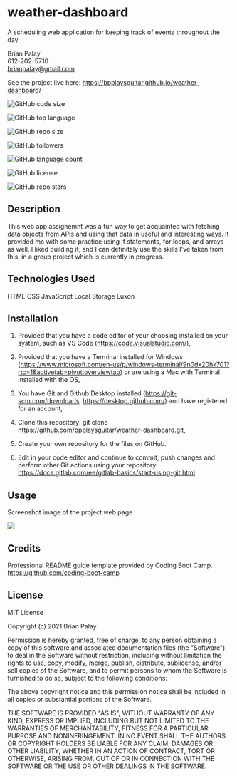 # weather-dashboard
A scheduling web application for keeping track of events throughout the day

Brian Palay <br>
612-202-5710 <br>
brianpalay@gmail.com

See the project live here:
https://bpplaysguitar.github.io/weather-dashboard/

![GitHub code size](https://img.shields.io/github/languages/code-size/bpplaysguitar/weather-dashboard?color=FF0000&logo=GitHub&logoColor=FF0000&style=for-the-badge)

![GitHub top language](https://img.shields.io/github/languages/top/bpplaysguitar/weather-dashboard?color=FF7F00&logo=GitHub&logoColor=FF7F00&style=for-the-badge)

![GitHub repo size](https://img.shields.io/github/repo-size/bpplaysguitar/weather-dashboard?color=FFFF00&logo=GitHub&logoColor=FFFF00&style=for-the-badge)

![GitHub followers](https://img.shields.io/github/followers/bpplaysguitar?color=00FF00&logo=GitHub&logoColor=00FF00&style=for-the-badge)

![GitHub language count](https://img.shields.io/github/languages/count/bpplaysguitar/weather-dashboard?color=0000FF&logo=GitHub&logoColor=0000FF&style=for-the-badge)

![GitHub license](https://img.shields.io/github/license/bpplaysguitar/weather-dashboard?color=2E2B5F&logo=GitHub&logoColor=2E2B5F&style=for-the-badge)

![GitHub repo stars](https://img.shields.io/github/stars/bpplaysguitar/weather-dashboard?color=8B00FF&logo=GitHub&logoColor=8B00FF&style=for-the-badge)

## Description
This web app assignemnt was a fun way to get acquainted with fetching data objects from APIs and using that data in useful and interesting ways. It provided me with some practice using if statements, for loops, and arrays as well. I liked building it, and I can definitely use the skills I've taken from this, in a group project which is currently in progress.

## Technologies Used
HTML
CSS
JavaScript
Local Storage
Luxon


## Installation

1. Provided that you have a code editor of your choosing installed on your system, such as VS Code (https://code.visualstudio.com/),

2. Provided that you have a Terminal installed for Windows (https://www.microsoft.com/en-us/p/windows-terminal/9n0dx20hk701?rtc=1&activetab=pivot:overviewtab) or are using a Mac with Terminal installed with the OS,

3. You have Git and Github Desktop installed (https://git-scm.com/downloads, https://desktop.github.com/) and have registered for an account,

4. Clone this repository:
git clone https://github.com/bpplaysguitar/weather-dashboard.git,

5. Create your own repository for the files on GitHub.

6. Edit in your code editor and continue to commit, push changes and perform other Git actions using your repository https://docs.gitlab.com/ee/gitlab-basics/start-using-git.html.

## Usage

Screenshot image of the project web page

![](assets/images/weather-gif.gif)

## Credits

Professional README guide template provided by Coding Boot Camp. https://github.com/coding-boot-camp

## License

MIT License

Copyright (c) 2021 Brian Palay

Permission is hereby granted, free of charge, to any person obtaining a copy
of this software and associated documentation files (the "Software"), to deal
in the Software without restriction, including without limitation the rights
to use, copy, modify, merge, publish, distribute, sublicense, and/or sell
copies of the Software, and to permit persons to whom the Software is
furnished to do so, subject to the following conditions:

The above copyright notice and this permission notice shall be included in all
copies or substantial portions of the Software.

THE SOFTWARE IS PROVIDED "AS IS", WITHOUT WARRANTY OF ANY KIND, EXPRESS OR
IMPLIED, INCLUDING BUT NOT LIMITED TO THE WARRANTIES OF MERCHANTABILITY,
FITNESS FOR A PARTICULAR PURPOSE AND NONINFRINGEMENT. IN NO EVENT SHALL THE
AUTHORS OR COPYRIGHT HOLDERS BE LIABLE FOR ANY CLAIM, DAMAGES OR OTHER
LIABILITY, WHETHER IN AN ACTION OF CONTRACT, TORT OR OTHERWISE, ARISING FROM,
OUT OF OR IN CONNECTION WITH THE SOFTWARE OR THE USE OR OTHER DEALINGS IN THE
SOFTWARE.
